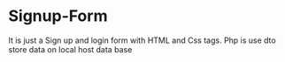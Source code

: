 # Signup-Form
It is just a Sign up and login form with HTML and Css tags.
Php is use dto store data on local host data base

